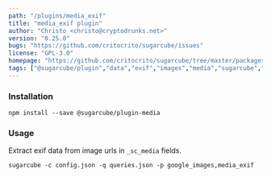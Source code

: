 ```yaml
---
path: "/plugins/media_exif"
title: "media_exif plugin"
author: "Christo <christo@cryptodrunks.net>"
version: "0.25.0"
bugs: "https://github.com/critocrito/sugarcube/issues"
license: "GPL-3.0"
homepage: "https://github.com/critocrito/sugarcube/tree/master/packages/plugin-media#readme"
tags: ["@sugarcube/plugin","data","exif","images","media","sugarcube","sugarcube plugin","sugarcube-plugin","transformation"]
---
```


### Installation

    npm install --save @sugarcube/plugin-media


### Usage

Extract exif data from image urls in `_sc_media` fields.

`sugarcube -c config.json -q queries.json -p google_images,media_exif`

